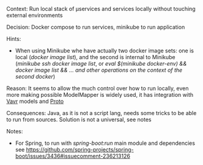 Context: Run local stack of µservices and services locally without touching external environments

Decision: Docker compose to run services, minikube to run application

Hints:
- When using Minikube whe have actually two docker image sets: one is local (*docker image list*), and the second is internal to Minikube (*minikube ssh docker image list*, or *eval $(minikube docker-env) && docker image list && ... and other operations on the context of the second docker*)

Reason: It seems to allow the much control over how to run locally, even more making possible  ModelMapper is widely used, it has integration with [Vavr](https://github.com/vavr-io/vavr-jackson) models and [Proto](https://github.com/HubSpot/jackson-datatype-protobuf)

Consequences: Java, as it is not a script lang, needs some tricks to be able to run from sources. Solution is not a universal, see notes

Notes:
- For Spring, to run with *spring-boot:run* main module and dependencies see https://github.com/spring-projects/spring-boot/issues/3436#issuecomment-236213126
